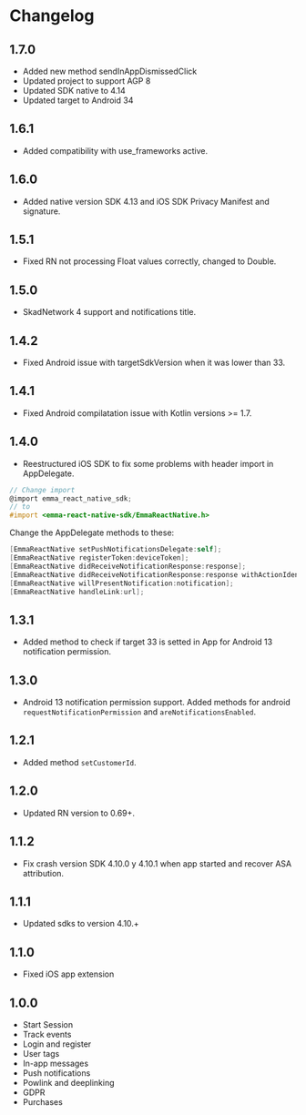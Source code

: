 # Changelog

## 1.7.0

- Added new method sendInAppDismissedClick
- Updated project to support AGP 8
- Updated SDK native to 4.14
- Updated target to Android 34

## 1.6.1

- Added compatibility with use_frameworks active.

## 1.6.0

- Added native version SDK 4.13 and iOS SDK Privacy Manifest and signature.

## 1.5.1

- Fixed RN not processing Float values correctly, changed to Double.

## 1.5.0

- SkadNetwork 4 support and notifications title.

## 1.4.2

- Fixed Android issue with targetSdkVersion when it was lower than 33.

## 1.4.1

- Fixed Android compilatation issue with Kotlin versions >= 1.7.

## 1.4.0

- Reestructured iOS SDK to fix some problems with header import in AppDelegate.

```objective-c
// Change import
@import emma_react_native_sdk;
// to
#import <emma-react-native-sdk/EmmaReactNative.h>
```

Change the AppDelegate methods to these:

```objective-c
[EmmaReactNative setPushNotificationsDelegate:self];
[EmmaReactNative registerToken:deviceToken];
[EmmaReactNative didReceiveNotificationResponse:response];
[EmmaReactNative didReceiveNotificationResponse:response withActionIdentifier:response.actionIdentifier];
[EmmaReactNative willPresentNotification:notification];
[EmmaReactNative handleLink:url];
```

## 1.3.1

- Added method to check if target 33 is setted in App for Android 13 notification permission.

## 1.3.0

- Android 13 notification permission support. Added methods for android `requestNotificationPermission` and `areNotificationsEnabled`.

## 1.2.1

- Added method `setCustomerId`.

## 1.2.0

- Updated RN version to 0.69+.

## 1.1.2

- Fix crash version SDK 4.10.0 y 4.10.1 when app started and recover ASA attribution.

## 1.1.1

- Updated sdks to version 4.10.+

## 1.1.0

- Fixed iOS app extension

## 1.0.0

- Start Session
- Track events
- Login and register
- User tags
- In-app messages
- Push notifications
- Powlink and deeplinking
- GDPR
- Purchases
